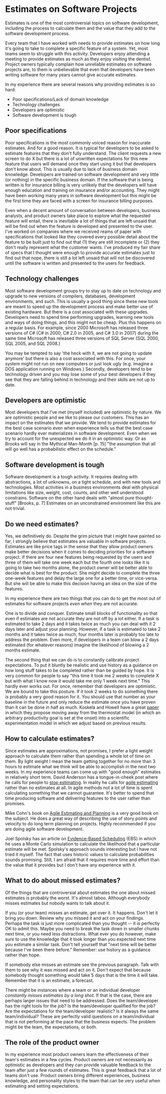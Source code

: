 # Estimates on Software Projects
Estimates is one of the most controversial topics on software development, including the process to calculate them and the value that they add to the software development process.

Every team that I have worked with needs to provide estimates on how long it's going to take to complete a specific feature of a system. Yet, most teams seem to struggle with this activity. Developers enjoy attending a meeting to provide estimates as much as they enjoy visiting the dentist. Project owners typically complain how unreliable estimates on software projects are, to them is unbelievable that even that developers have been writing software for many years cannot give accurate estimates.

In my experience there are several reasons why providing estimates is so hard:

* Poor specifications/Lack of domain knowledge
* Technology challenges
* Developers are optimistic
* Software development is tough


## Poor specifications

Poor specifications is the most commonly voiced reason for inaccurate estimates. And for a good reason. It is typical for developers to be asked to estimate features that they don't fully understand. The client requests a new screen to do X but there is a lot of unwritten expectations for this new feature that users will demand once they start using it but that developers don't know about. This is usually due to lack of business domain knowledge. Developers are trained on software development and very little (or nothing) in the specific business domain. If the software that is being written is for insurance billing is very unlikely that the developers will have enough education and training on insurance and/or accounting. They might have been working many years in software development but this might be the first time they are faced with a screen for insurance billing purposes.

Even when a decent amount of conversation between developers, business analysts, and product owners take place to explore what the requested feature will entail, there is inevitable a lot of things that are left unsaid that will be find out when the feature is developed and presented to the user. I've worked on companies where we received reams of paper with specifications that looked like they covered every possible detail about the feature to be built just to find out that (1) they are still incomplete or (2) they don't really represent what the customer wants. I've produced my fair share of specs that I thought were enough to provide accurate estimates just to find out that nope, there is still a lot left unsaid that will not be discovered until the software is written and presented to the users for feedback.


## Technology challenges

Most software development groups try to stay up to date on technology and upgrade to new versions of compilers, databases, development environments, and such. This is usually a good thing since these new tools are meant to speed up the development process and make better use of existing hardware. But there is a cost associated with these upgrades. Developers need to spend time performing upgrades, learning new tools and ways of doing things, and this might not be cheap. Plus this happens on a regular basis. For example, since 2000 Microsoft has released three versions of C# (C# in 2000, C# 2.0 in 2005, and C# 3.0 in 2007) during the same time Microsoft has released three versions of SQL Server (SQL 2000, SQL 2005, and SQL 2008.)

You may be tempted to say 'the heck with it, we are not going to update anymore' but there is also a cost associated with this. For once, your system might not run on new computers or just look ugly (e.g. imagine a DOS application running on Windows.) Secondly, developers tend to be technology driven and you may lose some of your best developers if they see that they are falling behind in technology and their skills are not up to date.


## Developers are optimistic

Most developers that I've met (myself included) are optimistic by nature. We are optimistic people and we like to please our customers. This has an impact on the estimates that we provide. We tend to provide estimates for the best case scenario even when experience tells us that the best case scenario hardly ever materializes in software development. Even when we try to account for the unexpected we do it in an optimistic way. Or as Brooks will say in the Mythical Man-Month [p. 15] "the assumption that all will go well has a probabilistic effect on the schedule."


## Software development is tough

Software development is a tough activity. It requires dealing with abstractions, a lot of unknowns, on a tight schedule, and with new tools and technologies. Most activities in a business environments deal with physical limitations like size, weight, cost, counts, and other well understood constrains. Software on the other hand deals with "almost pure thought-stuff" [Brooks, p. 7] Estimates on an unconstrained environment like this are not trivial.


## Do we need estimates?

Yes, we definitively do. Despite the grim picture that I might have painted so far, I strongly believe that estimates are valuable in software projects. Estimates are like price tags in the sense that they allow product owners make better decisions when it comes to deciding priorities for a software project. If there are four new features being requested by the users and three of them will take one week each but the fourth one looks like it is going to take two months alone, the product owner will be better able to decide what is best for the product. She might decide to complete the three one-week features and delay the large one for a better time, or vice-versa. But she will be able to make this decision having an idea on the size of the features.

In my experience there are two things that you can do to get the most out of estimates for software projects *even when* they are not accurate.

One is to divide and conquer. Estimate small blocks of functionality so that even if estimates are not accurate they are not off by a lot either. If a task is estimated to take 2 days and it takes twice as much you can deal with it 2 days later and adjust your planning. However, if a task is estimated to take 2 months and it takes twice as much, four months later is probably too late to address the problem. Even more, if developers in a team can blow a 2 days estimated (for whatever reasons) imagine the likelihood of blowing a 2 months estimate.

The second thing that we can do is to constantly calibrate project expectations. To put it bluntly be realistic and use history as a guidance on how long stuff takes to be completed rather than be guided by hope. It is very common for people to say &quot;this time it took me 2 weeks to complete X but with what I know now it would take me only 1 week next time.&quot; This hardly ever works out. For once, remember that developers are optimistic. We are bound to take this posture. If it took 2 weeks to do something there is probably a very good reason for it. You should use that number as your baseline in the future and only reduce the estimate once you have proven than it can be done in half as much. Koskela and Howell have a great [paper](http://www.leanconstruction.org/pdf/ObsoleteTheory.pdf) in which they propose moving away from the thermostat model (in which an arbitrary productivity goal is set at the onset) into a scientific experimentation model in which we adjust based on previous results.


## How to calculate estimates?

Since estimates are approximations, not promises, I prefer a light weight approach to calculate them rather than spending a whole lot of time on them. By light weight I mean the team getting together for no more than 3 hours to estimate what we think will be able to accomplish in the next two weeks. In my experience teams can come up with "good enough" estimates in relatively short term. David Anderson has a tongue-in-cheek post where he calls for people to [stop estimating](http://www.agilemanagement.net/Articles/Weblog/StopEstimating.html). In reality he calls for [agile estimating](http://www.agilemanagement.net/Articles/Weblog/AgileEstimating.html) rather than no estimates at all. In agile methods not a lot of time is spent calculating something that we cannot guarantee. It's better to spend that time producing software and delivering features to the user rather than promises.

Mike Cohn's book on [Agile Estimating and Planning](http://www.amazon.com/Agile-Estimating-Planning/dp/0131479415) is a very good book on the subject. He does a great way of describing the use of story points and velocity to do long term planning on projects. Highly recommended if you are doing agile software development.

Joel Spolsky has an article on [Evidence-Based Scheduling](http://www.stickyminds.com/BetterSoftware/magazine.asp?fn=cifea&amp;id=94) (EBS) in which he uses a Monte Carlo simulation to calculate the likelihood that a particular estimate will be met. Spolsky's approach sounds interesting but I have not tried it myself. The fact that uses historic values to calculate probabilities sounds promising. Still, I am afraid that it requires more time and effort than the value that it provides but I don't have any experience with it.


## What to do about missed estimates?

Of the things that are controversial about estimates the one about missed estimates is probably the worst. It's almost taboo. Although everybody misses estimates but nobody wants to talk about it.

If you (or your team) misses an estimate, get over it. It happens. Don't let it bring you down. Review why you missed it and act on your findings. Perhaps the task is just more complicated than you thought -- it is perfectly OK to admit this. Maybe you need to break the task down in smaller chunks next time, or you need less distractions. What ever you do however, make sure to use the knowledge that it took longer than you expected next time you estimate a similar task. Don't tell yourself that &quot;next time will be better because I've been there before.&quot; Remember: use history as a guidance rather than hope.

If somebody else misses an estimate see the previous paragraph. Talk with them to see why it was missed and act on it. Don't expect that because somebody thought something would take 5 days that is the time it will take. Remember that it is an estimate, a forecast.

There might be instances where a team or an individual developer *constantly misses estimates by a long shot*. If that is the case, there are perhaps larger issues that need to be addressed. Does the team/developer has the right tools for the job? Is the team/developer qualified for the job? Are the expectations for the team/developer realistic? Is it always the same team/individual? These are perfectly valid questions on a team/individual that is not performing at the pace that the business expects. The problem might be the team, the expectations, or both.


## The role of the product owner

In my experience most product owners learn the effectiveness of their team's estimates in a few cycles. Product owners are not necessarily as optimistic as developers and they can provide valuable feedback to the team after just a few rounds of estimates. This is great feedback that a lot of teams don't use. Product owners bring different experiences, business knowledge, and personality styles to the team that can be very useful when estimating and setting expectations.